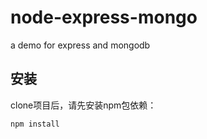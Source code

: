 # node-express-mongo
a demo for express and mongodb

## 安装
clone项目后，请先安装npm包依赖：
```sh
npm install
```


